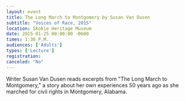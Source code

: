 ```yaml
---
layout: event
title: The Long March to Montgomery by Susan Van Dusen
subtitle: "Voices of Race, 2015"
location: Skokie Heritage Museum
date: 2015-01-25 00:00:00 -0600
times: 1:30 P.M.
audiences: ['Adults']
types: ['Lecture']
registration: 
canceled: "No"
---
```

Writer Susan Van Dusen reads excerpts from "The Long March to Montgomery," a story about her own experiences 50 years ago as she marched for civil rights in Montgomery, Alabama.
